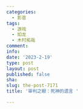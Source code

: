 ```yaml
---
categories:
  - 影音
tags:
  - 游戏
  - 如龙
  - 木村拓哉
comment: 
info: 
date: '2023-2-19'
type: post
layout: post
published: false
sha: 
slug: the-post-7171
title: '审判之眼：死神的遗言 '

---
```

